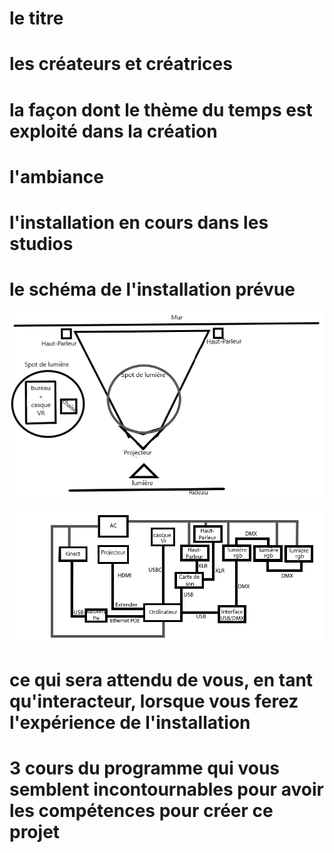 # le titre

# les créateurs et créatrices
# la façon dont le thème du temps est exploité dans la création
# l'ambiance
# l'installation en cours dans les studios 
# le schéma de l'installation prévue 
![planV2.png](medias/planV2.png)

![schema_de_branchement.png](medias/schema_de_branchement.png)
# ce qui sera attendu de vous, en tant qu'interacteur, lorsque vous ferez l'expérience de l'installation
# 3 cours du programme qui vous semblent incontournables pour avoir les compétences pour créer ce projet
